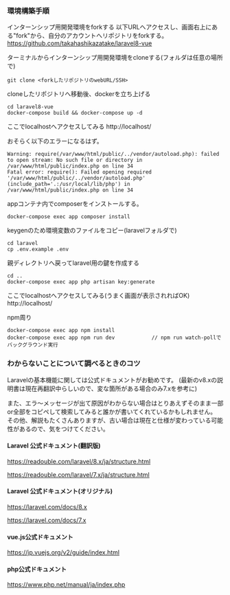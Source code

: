 ### 環境構築手順
インターンシップ用開発環境をforkする
以下URLへアクセスし、画面右上にある"fork"から、自分のアカウントへリポジトリをforkする。
https://github.com/takahashikazatake/laravel8-vue

ターミナルからインターンシップ用開発環境をcloneする(フォルダは任意の場所で)
```
git clone <forkしたリポジトリのwebURL/SSH>
```

cloneしたリポジトリへ移動後、dockerを立ち上げる
```
cd laravel8-vue
docker-compose build && docker-compose up -d
```

ここでlocalhostへアクセスしてみる
http://localhost/

おそらく以下のエラーになるはず。
```
Warning: require(/var/www/html/public/../vendor/autoload.php): failed to open stream: No such file or directory in /var/www/html/public/index.php on line 34
Fatal error: require(): Failed opening required '/var/www/html/public/../vendor/autoload.php' (include_path='.:/usr/local/lib/php') in /var/www/html/public/index.php on line 34
```

appコンテナ内でcomposerをインストールする。
```
docker-compose exec app composer install
```

keygenのため環境変数のファイルをコピー(laravelフォルダで)
```
cd laravel
cp .env.example .env
```

親ディレクトリへ戻ってlaravel用の鍵を作成する
```
cd ..
docker-compose exec app php artisan key:generate
```

ここでlocalhostへアクセスしてみる(うまく画面が表示されればOK)
http://localhost/

npm周り
```
docker-compose exec app npm install
docker-compose exec app npm run dev            // npm run watch-pollでバックグラウンド実行
```


### わからないことについて調べるときのコツ
Laravelの基本機能に関しては公式ドキュメントがお勧めです。
(最新のv8.xの説明書は現在再翻訳中らしいので、変な箇所がある場合のみ7.xを参考に)

また、エラ〜メッセージが出て原因がわからない場合はとりあえずそのまま一部or全部をコピペして検索してみると誰かが書いてくれているかもしれません。
その他、解説もたくさんありますが、古い場合は現在と仕様が変わっている可能性があるので、気をつけてください。

#### Laravel 公式ドキュメント(翻訳版)
https://readouble.com/laravel/8.x/ja/structure.html

https://readouble.com/laravel/7.x/ja/structure.html

#### Laravel 公式ドキュメント(オリジナル)
https://laravel.com/docs/8.x

https://laravel.com/docs/7.x

#### vue.js公式ドキュメント
https://jp.vuejs.org/v2/guide/index.html

#### php公式ドキュメント
https://www.php.net/manual/ja/index.php
